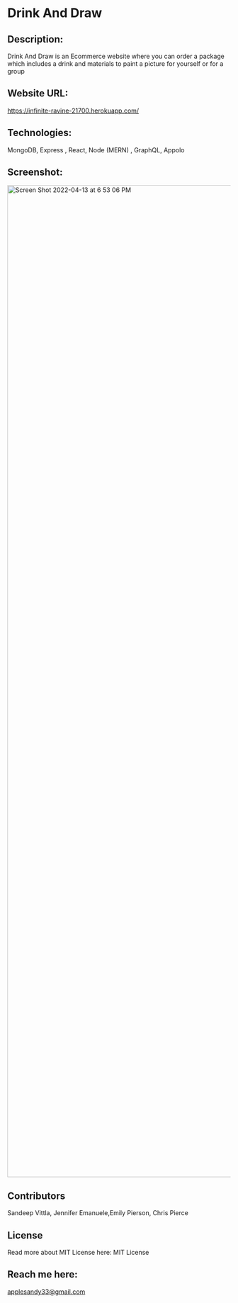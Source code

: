 # Drink And Draw

## Description:
Drink And Draw is an Ecommerce website where you can order a package which includes a drink and materials to paint a picture for yourself or for a group

## Website URL: 
https://infinite-ravine-21700.herokuapp.com/ 

## Technologies:

MongoDB, Express , React, Node (MERN) , GraphQL, Appolo

## Screenshot:
<img width="2240" alt="Screen Shot 2022-04-13 at 6 53 06 PM" src="https://user-images.githubusercontent.com/89868916/163282858-662fd889-802f-415b-b350-0c024e174cfa.png">



## Contributors
Sandeep Vittla, Jennifer Emanuele,Emily Pierson, Chris Pierce


## License
Read more about MIT License here: MIT License

## Reach me here:
applesandy33@gmail.com
